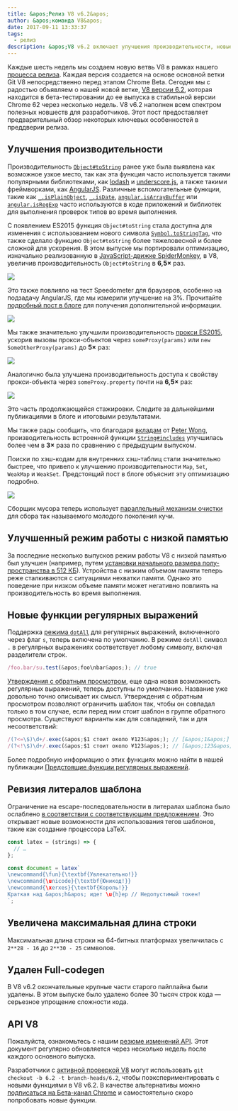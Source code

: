 ```yaml
---
title: &apos;Релиз V8 v6.2&apos;
author: &apos;команда V8&apos;
date: 2017-09-11 13:33:37
tags:
  - релиз
description: &apos;V8 v6.2 включает улучшения производительности, новые функции языка JavaScript, увеличенную максимальную длину строки и многое другое.&apos;
---
```

Каждые шесть недель мы создаем новую ветвь V8 в рамках нашего [процесса релиза](/docs/release-process). Каждая версия создается на основе основной ветки Git V8 непосредственно перед этапом Chrome Beta. Сегодня мы с радостью объявляем о нашей новой ветке, [V8 версии 6.2](https://chromium.googlesource.com/v8/v8.git/+log/branch-heads/6.2), которая находится в бета-тестировании до ее выпуска в стабильной версии Chrome 62 через несколько недель. V8 v6.2 наполнен всем спектром полезных новшеств для разработчиков. Этот пост предоставляет предварительный обзор некоторых ключевых особенностей в преддверии релиза.

<!--truncate-->
## Улучшения производительности

Производительность [`Object#toString`](https://developer.mozilla.org/en-US/docs/Web/JavaScript/Reference/Global_Objects/Object/toString) ранее уже была выявлена как возможное узкое место, так как эта функция часто используется такими популярными библиотеками, как [lodash](https://lodash.com/) и [underscore.js](http://underscorejs.org/), а также такими фреймворками, как [AngularJS](https://angularjs.org/). Различные вспомогательные функции, такие как [`_.isPlainObject`](https://github.com/lodash/lodash/blob/6cb3460fcefe66cb96e55b82c6febd2153c992cc/isPlainObject.js#L13-L50), [`_.isDate`](https://github.com/lodash/lodash/blob/6cb3460fcefe66cb96e55b82c6febd2153c992cc/isDate.js#L8-L25), [`angular.isArrayBuffer`](https://github.com/angular/angular.js/blob/464dde8bd12d9be8503678ac5752945661e006a5/src/Angular.js#L739-L741) или [`angular.isRegExp`](https://github.com/angular/angular.js/blob/464dde8bd12d9be8503678ac5752945661e006a5/src/Angular.js#L680-L689) часто используются в коде приложений и библиотек для выполнения проверок типов во время выполнения.

С появлением ES2015 функция `Object#toString` стала доступна для изменения с использованием нового символа [`Symbol.toStringTag`](https://developer.mozilla.org/en-US/docs/Web/JavaScript/Reference/Global_Objects/Symbol/toStringTag), что также сделало функцию `Object#toString` более тяжеловесной и более сложной для ускорения. В этом выпуске мы портировали оптимизацию, изначально реализованную в [JavaScript-движке SpiderMonkey](https://bugzilla.mozilla.org/show_bug.cgi?id=1369042#c0), в V8, увеличив производительность `Object#toString` в **6,5×** раз.

![](/_img/v8-release-62/perf.svg)

Это также повлияло на тест Speedometer для браузеров, особенно на подзадачу AngularJS, где мы измерили улучшение на 3%. Прочитайте [подробный пост в блоге](https://ponyfoo.com/articles/investigating-performance-object-prototype-to-string-es2015) для получения дополнительной информации.

![](/_img/v8-release-62/speedometer.svg)

Мы также значительно улучшили производительность [прокси ES2015](https://developer.mozilla.org/en-US/docs/Web/JavaScript/Reference/Global_Objects/Proxy), ускорив вызовы прокси-объектов через `someProxy(params)` или `new SomeOtherProxy(params)` до **5×** раз:

![](/_img/v8-release-62/proxy-call-construct.svg)

Аналогично была улучшена производительность доступа к свойству прокси-объекта через `someProxy.property` почти на **6,5×** раз:

![](/_img/v8-release-62/proxy-property.svg)

Это часть продолжающейся стажировки. Следите за дальнейшими публикациями в блоге и итоговыми результатами.

Мы также рады сообщить, что благодаря [вкладам](https://chromium-review.googlesource.com/c/v8/v8/+/620150) от [Peter Wong](https://twitter.com/peterwmwong), производительность встроенной функции [`String#includes`](https://developer.mozilla.org/en-US/docs/Web/JavaScript/Reference/Global_Objects/String/includes) улучшилась более чем в **3×** раза по сравнению с предыдущим выпуском.

Поиски по хэш-кодам для внутренних хэш-таблиц стали значительно быстрее, что привело к улучшению производительности `Map`, `Set`, `WeakMap` и `WeakSet`. Предстоящий пост в блоге объяснит эту оптимизацию подробно.

![](/_img/v8-release-62/hashcode-lookups.png)

Сборщик мусора теперь использует [параллельный механизм очистки](https://bugs.chromium.org/p/chromium/issues/detail?id=738865) для сбора так называемого молодого поколения кучи.

## Улучшенный режим работы с низкой памятью

За последние несколько выпусков режим работы V8 с низкой памятью был улучшен (например, путем [установки начального размера полу-пространства в 512 КБ](https://chromium-review.googlesource.com/c/v8/v8/+/594387)). Устройства с низким объемом памяти теперь реже сталкиваются с ситуациями нехватки памяти. Однако это поведение при низком объеме памяти может негативно повлиять на производительность во время выполнения.

## Новые функции регулярных выражений

Поддержка [режима `dotAll`](https://github.com/tc39/proposal-regexp-dotall-flag) для регулярных выражений, включенного через флаг `s`, теперь включена по умолчанию. В режиме `dotAll` символ `.` в регулярных выражениях соответствует любому символу, включая разделители строк.

```js
/foo.bar/su.test(&apos;foo\nbar&apos;); // true
```

[Утверждения с обратным просмотром](https://github.com/tc39/proposal-regexp-lookbehind), еще одна новая возможность регулярных выражений, теперь доступны по умолчанию. Название уже довольно точно описывает их смысл. Утверждения с обратным просмотром позволяют ограничить шаблон так, чтобы он совпадал только в том случае, если перед ним стоит шаблон в группе обратного просмотра. Существуют варианты как для совпадений, так и для несоответствий:

```js
/(?<=\$)\d+/.exec(&apos;$1 стоит около ¥123&apos;); // [&apos;1&apos;]
/(?<!\$)\d+/.exec(&apos;$1 стоит около ¥123&apos;); // [&apos;123&apos;]
```

Более подробную информацию о этих функциях можно найти в нашей публикации [Предстоящие функции регулярных выражений](https://developers.google.com/web/updates/2017/07/upcoming-regexp-features).

## Ревизия литералов шаблона

Ограничение на escape-последовательности в литералах шаблона было ослаблено [в соответствии с соответствующим предложением](https://tc39.es/proposal-template-literal-revision/). Это открывает новые возможности для использования тегов шаблонов, такие как создание процессора LaTeX.

```js
const latex = (strings) => {
  // …
};

const document = latex`
\newcommand{\fun}{\textbf{Увлекательно!}}
\newcommand{\unicode}{\textbf{Юникод!}}
\newcommand{\xerxes}{\textbf{Король!}}
Краткая над &apos;h&apos; идет \u{h}ер // Недопустимый токен!
`;
```

## Увеличена максимальная длина строки

Максимальная длина строки на 64-битных платформах увеличилась с `2**28 - 16` до `2**30 - 25` символов.

## Удален Full-codegen

В V8 v6.2 окончательные крупные части старого пайплайна были удалены. В этом выпуске было удалено более 30 тысяч строк кода — серьезное упрощение сложности кода.

## API V8

Пожалуйста, ознакомьтесь с нашим [резюме изменений API](https://docs.google.com/document/d/1g8JFi8T_oAE_7uAri7Njtig7fKaPDfotU6huOa1alds/edit). Этот документ регулярно обновляется через несколько недель после каждого основного выпуска.

Разработчики с [активной проверкой V8](/docs/source-code#using-git) могут использовать `git checkout -b 6.2 -t branch-heads/6.2`, чтобы поэкспериментировать с новыми функциями в V8 v6.2. В качестве альтернативы можно [подписаться на Бета-канал Chrome](https://www.google.com/chrome/browser/beta.html) и самостоятельно скоро попробовать новые функции.
